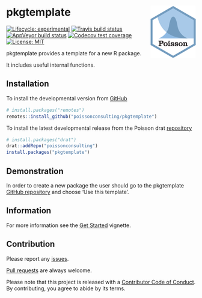 
<!-- README.md is generated from README.Rmd. Please edit that file -->

# pkgtemplate <img src="man/figures/logo.png" align="right" />

<!-- badges: start -->

[![Lifecycle:
experimental](https://img.shields.io/badge/lifecycle-experimental-orange.svg)](https://www.tidyverse.org/lifecycle/#experimental)
[![Travis build
status](https://travis-ci.com/poissonconsulting/pkgtemplate.svg?branch=master)](https://travis-ci.com/poissonconsulting/pkgtemplate)
[![AppVeyor build
status](https://ci.appveyor.com/api/projects/status/github/poissonconsulting/pkgtemplate?branch=master&svg=true)](https://ci.appveyor.com/project/poissonconsulting/pkgtemplate)
[![Codecov test
coverage](https://codecov.io/gh/poissonconsulting/pkgtemplate/branch/master/graph/badge.svg)](https://codecov.io/gh/poissonconsulting/pkgtemplate?branch=master)
[![License:
MIT](https://img.shields.io/badge/License-MIT-green.svg)](https://opensource.org/licenses/MIT)
<!-- [![Tinyverse status](https://tinyverse.netlify.com/badge/pkgtemplate)](https://CRAN.R-project.org/package=pkgtemplate) -->
<!-- [![CRAN status](https://www.r-pkg.org/badges/version/pkgtemplate)](https://cran.r-project.org/package=pkgtemplate) -->
<!-- ![CRAN downloads](https://cranlogs.r-pkg.org/badges/pkgtemplate) -->
<!-- badges: end -->

pkgtemplate provides a template for a new R package.

It includes useful internal functions.

## Installation

<!-- To install the latest release from [CRAN](https://cran.r-project.org) -->

To install the developmental version from
[GitHub](https://github.com/poissonconsulting/pkgtemplate)

``` r
# install.packages("remotes")
remotes::install_github("poissonconsulting/pkgtemplate")
```

To install the latest developmental release from the Poisson drat
[repository](https://github.com/poissonconsulting/drat)

``` r
# install.packages("drat")
drat::addRepo("poissonconsulting")
install.packages("pkgtemplate")
```

## Demonstration

In order to create a new package the user should go to the pkgtemplate
[GitHub repository](https://github.com/poissonconsulting/pkgtemplate)
and choose ‘Use this template’.

## Information

For more information see the [Get
Started](https://poissonconsulting.github.io/pkgtemplate/articles/pkgtemplate.html)
vignette.

## Contribution

Please report any
[issues](https://github.com/poissonconsulting/pkgtemplate/issues).

[Pull requests](https://github.com/poissonconsulting/pkgtemplate/pulls)
are always welcome.

Please note that this project is released with a [Contributor Code of
Conduct](https://github.com/poissonconsulting/pkgtemplate/blob/master/CODE_OF_CONDUCT.md).
By contributing, you agree to abide by its terms.
